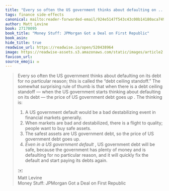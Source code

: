 ```yaml
---
title: "Every so often the US government thinks about defaulting on ..."
tags: finance side-effects
canonical: mailto:reader-forwarded-email/924e5147f543c43c00b14180aca74978
author: Matt Levine
book: 27170095
book_title: "Money Stuff: JPMorgan Got a Deal on First Republic"
book_asin: 
hide_title: true
readwise_url: https://readwise.io/open/520438964
image: https://readwise-assets.s3.amazonaws.com/static/images/article2.74d541386bbf.png
favicon_url: 
source_emoji: ✉️
---
```


> Every so often the US government thinks about defaulting on its debt for no particular reason; this is called the “debt ceiling standoff.” The somewhat surprising rule of thumb is that when there is a debt ceiling standoff — when the US government starts thinking about defaulting on its debt — the price of US government debt goes *up* . The thinking is:
> 
> 1.  A US government default would be a bad destabilizing event in financial markets generally.
> 2.  When markets are bad and destabilized, there is a flight to quality; people want to buy safe assets.
> 3.  The safest assets are US government debt, so the price of US government debt goes up.
> 4.  *Even in a US government default* , US government debt will be safe, because the government has plenty of money and is defaulting for no particular reason, and it will quickly fix the default and start paying its debts again.
> <div class="quoteback-footer"><div class="quoteback-avatar"><span class="mini-emoji"> ✉️</span></div><div class="quoteback-metadata"><div class="metadata-inner"><span style="display:none">FROM:</span><div aria-label="Matt Levine" class="quoteback-author"> Matt Levine</div><div aria-label="Money Stuff: JPMorgan Got a Deal on First Republic" class="quoteback-title"> Money Stuff: JPMorgan Got a Deal on First Republic</div></div></div></div>